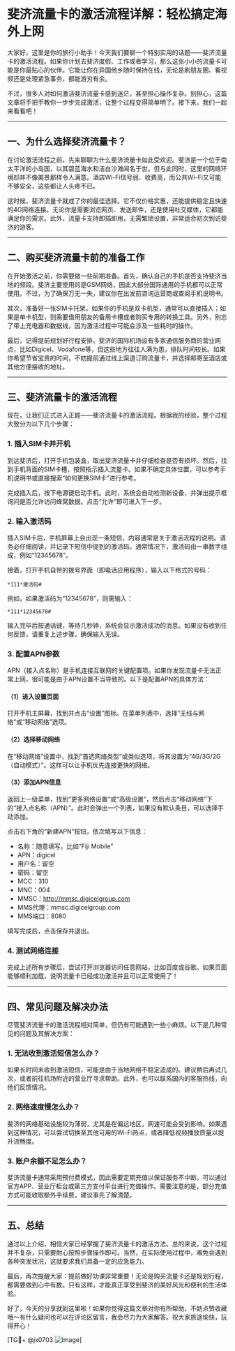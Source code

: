 # 斐济流量卡的激活流程详解：轻松搞定海外上网

大家好，这里是你的旅行小助手！今天我们要聊一个特别实用的话题——斐济流量卡的激活流程。如果你计划去斐济度假、工作或者学习，那么这张小小的流量卡可能是你最贴心的伙伴。它能让你在异国他乡随时保持在线，无论是刷朋友圈、看视频还是处理紧急事务，都能游刃有余。

不过，很多人对如何激活斐济流量卡感到迷茫，甚至担心操作复杂。别担心，这篇文章将手把手教你一步步完成激活，让整个过程变得简单明了。接下来，我们一起来看看吧！

---

## 一、为什么选择斐济流量卡？

在讨论激活流程之前，先来聊聊为什么斐济流量卡如此受欢迎。斐济是一个位于南太平洋的小岛国，以其碧蓝海水和洁白沙滩闻名于世。但与此同时，这里的网络环境却并不像美景那样令人满意。酒店Wi-Fi信号弱、收费高，而公共Wi-Fi又可能不够安全，这些都让人头疼不已。

这时候，斐济流量卡就成了你的最佳选择。它不仅价格实惠，还能提供稳定且快速的4G网络连接。无论你是需要浏览网页、发送邮件，还是使用社交媒体，它都能满足你的需求。此外，流量卡支持即插即用，无需繁琐设置，非常适合初次到访斐济的游客。

---

## 二、购买斐济流量卡前的准备工作

在开始激活之前，你需要做一些前期准备。首先，确认自己的手机是否支持斐济当地的频段。斐济主要使用的是GSM网络，因此大部分国际通用的手机都可以正常使用。不过，为了确保万无一失，建议你在出发前咨询运营商或查阅手机说明书。

其次，准备好一张SIM卡托架。如果你的手机是双卡机型，通常可以直接插入；如果是单卡机型，则需要借用朋友的备用卡槽或者购买专用的转换工具。另外，别忘了带上充电器和数据线，因为激活过程中可能会涉及一些耗时的操作。

最后，记得提前规划好行程安排。斐济的国际机场设有多家通信服务商的营业网点，比如Digicel、Vodafone等，但这些地方往往人满为患，排队时间较长。如果你希望节省宝贵的时间，不妨提前通过线上渠道订购流量卡，并选择邮寄至酒店或其他方便接收的地址。

---

## 三、斐济流量卡的激活流程

现在，让我们正式进入正题——斐济流量卡的激活流程。根据我的经验，整个过程大致分为以下几个步骤：

### 1. 插入SIM卡并开机

到达斐济后，打开手机包装盒，取出斐济流量卡并仔细检查是否有损坏。然后，找到手机背面的SIM卡槽，按照指示插入流量卡。如果不确定具体位置，可以参考手机说明书或直接搜索“如何更换SIM卡”进行参考。

完成插入后，按下电源键启动手机。此时，系统会自动检测新设备，并弹出提示框询问是否允许访问蜂窝数据。点击“允许”即可进入下一步。

### 2. 输入激活码

插入SIM卡后，手机屏幕上会出现一条短信，内容通常是关于激活流程的说明。请务必仔细阅读，并记录下短信中提到的激活码。通常情况下，激活码由一串数字组成，例如“12345678”。

接着，打开手机自带的拨号界面（即电话应用程序），输入以下格式的号码：

```
*111*激活码#
```

例如，如果激活码为“12345678”，则需输入：

```
*111*12345678#
```

输入完毕后按通话键，等待几秒钟，系统会显示激活成功的消息。如果没有收到任何反馈，请重复上述步骤，确保输入无误。

### 3. 配置APN参数

APN（接入点名称）是手机连接互联网的关键配置项。如果你发现流量卡无法正常上网，很可能是由于APN设置不当导致的。以下是配置APN的具体方法：

#### （1）进入设置页面

打开手机主屏幕，找到并点击“设置”图标。在菜单列表中，选择“无线与网络”或“移动网络”选项。

#### （2）选择移动网络

在“移动网络”设置中，找到“首选网络类型”或类似选项，将其设置为“4G/3G/2G（自动模式）”。这样可以让手机优先连接更快的网络。

#### （3）添加APN信息

返回上一级菜单，找到“更多网络设置”或“高级设置”，然后点击“移动网络”下的“接入点名称（APN）”。此时会弹出一个列表，如果没有默认条目，可以选择手动添加。

点击右下角的“新建APN”按钮，依次填写以下信息：

- 名称：随意填写，比如“Fiji Mobile”
- APN：digicel
- 用户名：留空
- 密码：留空
- MCC：310
- MNC：004
- MMSC：http://mmsc.digicelgroup.com
- MMS代理：mmsc.digicelgroup.com
- MMS端口：8080

填写完成后，点击保存并退出。

### 4. 测试网络连接

完成上述所有步骤后，尝试打开浏览器访问任意网站，比如百度或谷歌。如果页面能够顺利加载，说明流量卡已经成功激活并且可以正常使用了！

---

## 四、常见问题及解决办法

尽管斐济流量卡的激活流程相对简单，但仍有可能遇到一些小麻烦。以下是几种常见的问题及其解决方案：

### 1. 无法收到激活短信怎么办？

如果长时间未收到激活短信，可能是由于当地网络不稳定造成的。建议稍后再试几次，或者前往机场附近的营业厅寻求帮助。此外，也可以联系国内的客服热线，向他们反馈情况。

### 2. 网络速度慢怎么办？

斐济的网络基础设施较为薄弱，尤其是在偏远地区，网速可能会受到影响。如果遇到这种情况，可以尝试切换至其他可用的Wi-Fi热点，或者降低视频播放质量以提升流畅度。

### 3. 账户余额不足怎么办？

斐济流量卡通常采用预付费模式，因此需要定期充值以保证服务不中断。可以通过官方APP、营业厅柜台或第三方支付平台进行充值操作。需要注意的是，部分充值方式可能收取额外手续费，建议事先了解清楚。

---

## 五、总结

通过以上介绍，相信大家已经掌握了斐济流量卡的激活方法。总的来说，这个过程并不复杂，只需要耐心按照步骤操作即可。当然，在实际使用过程中，难免会遇到各种突发状况，这就要求我们具备一定的应急能力。

最后，再次提醒大家：提前做好功课非常重要！无论是购买流量卡还是规划行程，都需要做到心中有数。只有这样，才能真正享受到斐济的美好风光和便利的生活体验。

好了，今天的分享就到这里啦！如果你觉得这篇文章对你有所帮助，不妨点赞收藏哦～有什么疑问也可以在评论区留言，我会尽力为大家解答。祝大家旅途愉快，玩得开心！

[TG💪+ @jx0703 ![Image](https://github.com/user-attachments/assets/dbca1d08-cadb-493c-b0ec-ad6f7a83f270)]